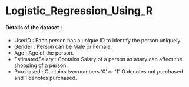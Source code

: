 # Logistic_Regression_Using_R
#### Details of the dataset :
- UserID : Each person has a unique ID to identify the person uniquely.
- Gender : Person can be Male or Female.
- Age : Age of the person. 
- EstimatedSalary : Contains Salary of a person as asary can affect the shopping of a person.
- Purchased : Contains two numbers ‘0’ or ‘1’. 0 denotes not purchased and 1 denotes purchased.

